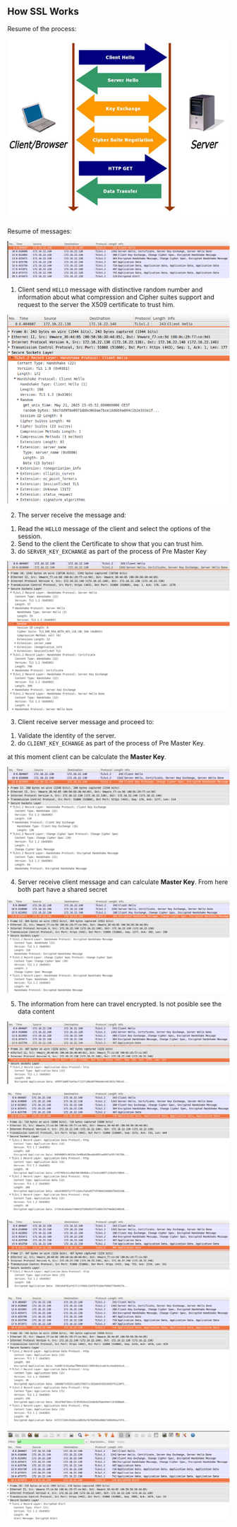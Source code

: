 ## How SSL Works

Resume of the process:

![](../../assets/ssl-handshake.jpg)

Resume of messages:

![](../../assets/ssl-resume.png)

1) Client send `HELLO` message with distinctive random number and information about what compression and Cipher suites support and request to the server the X509 certificate to trust him.

![](../../assets/ssl-1.png)

2) The server receive the message and:

1. Read the `HELLO` message of the client and select the options of the session.
2. Send to the client the Certificate to show that you can trust him.
3. do `SERVER_KEY_EXCHANGE` as part of the process of Pre Master Key

![](../../assets/ssl-2.png)

3) Client receive server message and proceed to:

1. Validate the identity of the server.
2. do `CLIENT_KEY_ECHANGE` as part of the process of Pre Master Key.

at this moment client can be calculate the **Master Key**.

![](../../assets/ssl-3.png)

4) Server receive client message and can calculate **Master Key**. From here both part have a shared secret

![](../../assets/ssl-4.png)

5) The information from here can travel encrypted. Is not posible see the data content

![](../../assets/ssl-5.png)

![](../../assets/ssl-6.png)

![](../../assets/ssl-7.png)

![](../../assets/ssl-8.png)

![](../../assets/ssl-9.png)
